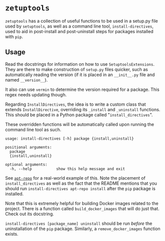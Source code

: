 # `zetuptools`

`zetuptools` has a collection of useful functions to be used in a setup.py file used by `setuptools`, as well as a command line tool, `install-directives`, used to aid in post-install and post-uninstall steps for packages installed with `pip`.

## Usage

Read the docstrings for information on how to use `SetuptoolsExtensions`. They are there to make construction of `setup.py` files quicker, such as automatically reading the version (if it is placed in an `__init__.py` file and named `__version__`).

It also can use `vermin` to determine the version required for a package. This regex needs updating though.

Regarding `InstallDirectives`, the idea is to write a custom class that extends `InstallDirective`, overriding its `_install` and `_uninstall` functions. This should be placed in a Python package called "`install_directives`".

These overridden functions will be automatically called upon running the command line tool as such.

```text
usage: install-directives [-h] package {install,uninstall}

positional arguments:
  package
  {install,uninstall}

optional arguments:
  -h, --help           show this help message and exit
```

See [`apt-repo`](https://github.com/zmarffy/apt-repo) for a real-world example of this. Note the placement of `install_directives` as well as the fact that the README mentions that you should run `install-directives apt-repo install` after the `pip` package is installed.

Note that this is extremely helpful for building Docker images related to the project. There is a function called `build_docker_images` that will do just that. Check out its docstring.

`install-directives [package_name] uninstall` should be run *before* the uninstallation of the `pip` package. Similarly, a `remove_docker_images` function exists.
